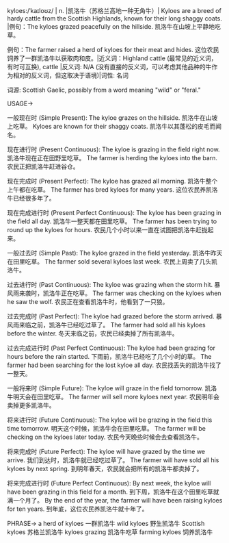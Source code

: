 kyloes:/ˈkaɪloʊz/ | n. |凯洛牛（苏格兰高地一种无角牛）| Kyloes are a breed of hardy cattle from the Scottish Highlands, known for their long shaggy coats. |例句：The kyloes grazed peacefully on the hillside. 凯洛牛在山坡上平静地吃草。

例句：The farmer raised a herd of kyloes for their meat and hides.  这位农民饲养了一群凯洛牛以获取肉和皮。|近义词：Highland cattle (最常见的近义词，有时可互换), cattle |反义词: N/A (没有直接的反义词，可以考虑其他品种的牛作为相对的反义词，但这取决于语境)|词性: 名词


词源:  Scottish Gaelic, possibly from a word meaning "wild" or "feral."


USAGE->

一般现在时 (Simple Present):
The kyloe grazes on the hillside.  凯洛牛在山坡上吃草。
Kyloes are known for their shaggy coats. 凯洛牛以其蓬松的皮毛而闻名。


现在进行时 (Present Continuous):
The kyloe is grazing in the field right now. 凯洛牛现在正在田野里吃草。
The farmer is herding the kyloes into the barn. 农民正把凯洛牛赶进谷仓。


现在完成时 (Present Perfect):
The kyloe has grazed all morning. 凯洛牛整个上午都在吃草。
The farmer has bred kyloes for many years.  这位农民养凯洛牛已经很多年了。


现在完成进行时 (Present Perfect Continuous):
The kyloe has been grazing in the field all day. 凯洛牛一整天都在田里吃草。
The farmer has been trying to round up the kyloes for hours.  农民几个小时以来一直在试图把凯洛牛赶拢起来。


一般过去时 (Simple Past):
The kyloe grazed in the field yesterday.  凯洛牛昨天在田里吃草。
The farmer sold several kyloes last week.  农民上周卖了几头凯洛牛。


过去进行时 (Past Continuous):
The kyloe was grazing when the storm hit.  暴风雨来袭时，凯洛牛正在吃草。
The farmer was checking on the kyloes when he saw the wolf.  农民正在查看凯洛牛时，他看到了一只狼。


过去完成时 (Past Perfect):
The kyloe had grazed before the storm arrived.  暴风雨来临之前，凯洛牛已经吃过草了。
The farmer had sold all his kyloes before the winter.  冬天来临之前，农民已经卖掉了所有凯洛牛。


过去完成进行时 (Past Perfect Continuous):
The kyloe had been grazing for hours before the rain started.  下雨前，凯洛牛已经吃了几个小时的草。
The farmer had been searching for the lost kyloe all day.  农民找丢失的凯洛牛找了一整天。


一般将来时 (Simple Future):
The kyloe will graze in the field tomorrow.  凯洛牛明天会在田里吃草。
The farmer will sell more kyloes next year.  农民明年会卖掉更多凯洛牛。


将来进行时 (Future Continuous):
The kyloe will be grazing in the field this time tomorrow.  明天这个时候，凯洛牛会在田里吃草。
The farmer will be checking on the kyloes later today.  农民今天晚些时候会去查看凯洛牛。


将来完成时 (Future Perfect):
The kyloe will have grazed by the time we arrive.  我们到达时，凯洛牛就已经吃过草了。
The farmer will have sold all his kyloes by next spring.  到明年春天，农民就会把所有的凯洛牛都卖掉了。


将来完成进行时 (Future Perfect Continuous):
By next week, the kyloe will have been grazing in this field for a month. 到下周，凯洛牛在这个田里吃草就满一个月了。
By the end of the year, the farmer will have been raising kyloes for ten years. 到年底，这位农民养凯洛牛就十年了。



PHRASE->
a herd of kyloes 一群凯洛牛
wild kyloes 野生凯洛牛
Scottish kyloes 苏格兰凯洛牛
kyloes grazing  凯洛牛吃草
farming kyloes  饲养凯洛牛
